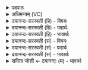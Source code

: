 <details><summary>पदपाठः</summary>

ए॒तम्। जा॒ना॒थ॒। प॒र॒मे। व्यो॑म॒न्निति॑ विऽओ॑मन्। देवाः॑। स॒ध॒स्था॒ इति॑ सधऽस्थाः। वि॒द॒। रू॒पम्। अ॒स्य॒। यत्। आ॒गच्छा॒दित्या॒ऽगच्छा॑त्। प॒थिभि॒रिति॒ प॒थिभिः॑। दे॒व॒यानै॒रिति॑ देव॒ऽयानैः॑। इ॒ष्टा॒पू॒र्त्त इती॑ष्टाऽपू॒र्त्ते। कृ॒ण॒वा॒थ॒। आ॒विः। अ॒स्मै॒। ६०।
</details>

<details><summary>अधिमन्त्रम् (VC)</summary>

- प्रजापतिर्देवता
- विश्वकर्मर्षिः
- निचृदार्षी त्रिष्टुप्
- धैवतः
</details>

<details><summary>दयानन्द-सरस्वती (हि) - विषयः</summary>

फिर उसी विषय का अगले मन्त्र में उपदेश किया है ॥
</details>

<details><summary>दयानन्द-सरस्वती (हि) - पदार्थः</summary>

पदार्थान्वयभाषाः -  हे (सधस्थाः) एक साथ स्थानवाले (देवाः) विद्वानो ! तुम (परमे) परम उत्तम (व्योमन्) आकाश में व्याप्त (एतम्) इस परमात्मा को (जानाथ) जानो और (अस्य) इसके व्यापक (रूपम्) सत्य चैतन्यमात्र आनन्दमय स्वरूप को (विद) जानो, (यत्) जिस सच्चिदानन्द-लक्षण परमेश्वर को (देवयानैः) धार्मिक विद्वानों के (पथिभिः) मार्गों से पुरुष (आगच्छात्) अच्छे प्रकार प्राप्त होवे, (अस्मै) इस परमेश्वर के लिये (इष्टापूर्त्ते) वेदोक्त यज्ञादि कर्म और उसके साधक स्मार्त्त कर्म को (आविः) प्रकाशित (कृणवाथ) किया करो ॥६० ॥
</details>

<details><summary>दयानन्द-सरस्वती (हि) - भावार्थः</summary>

भावार्थभाषाः -  सब मनुष्य विद्वानों के सङ्ग, योगाभ्यास और धर्म के आचरण से परमेश्वर को अवश्य जानें। ऐसा न करें तो यज्ञ आदि श्रौत स्मार्त्त कर्मों को नहीं सिद्ध करा सकें और न मुक्ति पा सकें ॥६० ॥
</details>

<details><summary>दयानन्द-सरस्वती (सं) - विषयः</summary>

पुनस्स एव विषय उपदिश्यते ॥
</details>

<details><summary>दयानन्द-सरस्वती (सं) - पदार्थः</summary>

पदार्थान्वयभाषाः -  हे सधस्था देवाः ! यूयं परमे व्योमन् व्याप्तमेतं जानाथास्य रूपं विद यद्देवयानैः पथिभिरागच्छादस्मै परमात्मने इष्टापूर्त्ते आविः कृणवाथ ॥६० ॥
</details>

<details><summary>दयानन्द-सरस्वती (सं) - भावार्थः</summary>

भावार्थभाषाः -  सर्वे मनुष्या विद्वत्सङ्गयोगाभ्यासधर्माचारैः परमेश्वरमवश्यं जानीयुर्नोचेदिष्टापूर्त्ते साधयितुं न शक्नुयुः, न च मुक्तिं प्राप्नुयुः ॥६० ॥
</details>

<details><summary>सविता जोशी ← दयानन्दः (म) - भावार्थः</summary>

भावार्थभाषाः -  सर्व माण्सांनी विद्वानांच्या संगतीने, योगाभ्यासाने, धर्माचरणाने परमेश्वराला अवश्य जाणावे. असे न केल्यास यज्ञ इत्यादी श्रौत स्मार्त्त कर्म ते सिद्ध करू शकत नाहीत किंवा मुक्ती प्राप्त करू शकत नाहीत.
</details>